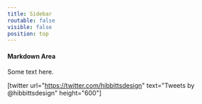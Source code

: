 ```yaml
---
title: Sidebar
routable: false
visible: false
position: top
---
```


#### Markdown Area

Some text here.

[twitter url="https://twitter.com/hibbittsdesign" text="Tweets by @hibbittsdesign" height="600"]
